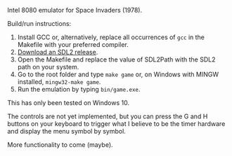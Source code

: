 Intel 8080 emulator for Space Invaders (1978).

Build/run instructions:

1. Install GCC or, alternatively, replace all occurrences of `gcc` in the Makefile with your preferred compiler.
2. [Download an SDL2 release](https://github.com/libsdl-org/SDL/releases/tag/release-2.28.5).
3. Open the Makefile and replace the value of SDL2Path with the SDL2 path on your system.
4. Go to the root folder and type `make game` or, on Windows with MINGW installed, `mingw32-make game`.
5. Run the emulation by typing `bin/game.exe`.

This has only been tested on Windows 10.

The controls are not yet implemented, but you can press the G and H buttons on your keyboard to trigger what I believe to be the timer hardware and display the menu symbol by symbol.

More functionality to come (maybe).
